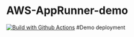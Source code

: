 # AWS-AppRunner-demo
[![Build with Github Actions](https://github.com/jithsg/AWS-AppRunner-demo/actions/workflows/main.yml/badge.svg)](https://github.com/jithsg/AWS-AppRunner-demo/actions/workflows/main.yml)
#Demo deployment